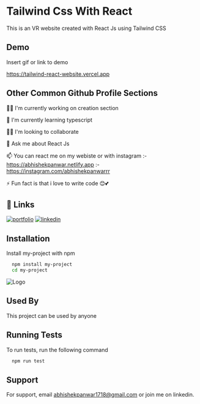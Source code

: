 
# Tailwind Css With React 

This is an VR website created with React Js using Tailwind CSS


## Demo

Insert gif or link to demo

https://tailwind-react-website.vercel.app
## Other Common Github Profile Sections
👩‍💻 I'm currently working on creation section

🧠 I'm currently learning typescript

👯‍♀️ I'm looking to collaborate


💬 Ask me about React Js 

📫 You can react me on my webiste or with instagram 
:- https://abhishekpanwar.netlify.app
:- https://instagram.com/abhishekpanwarrr


⚡️ Fun fact is that i love to write code 😊💕


## 🔗 Links
[![portfolio](https://img.shields.io/badge/my_portfolio-000?style=for-the-badge&logo=ko-fi&logoColor=white)](https://abhishekpanwar.netlify.app/)
[![linkedin](https://img.shields.io/badge/linkedin-0A66C2?style=for-the-badge&logo=linkedin&logoColor=white)](https://www.linkedin.com/in/abhishekpanwarrr/)


## Installation

Install my-project with npm

```bash
  npm install my-project
  cd my-project
```
    
![Logo](https://dev-to-uploads.s3.amazonaws.com/uploads/articles/th5xamgrr6se0x5ro4g6.png)


## Used By

This project can be  used by anyone 


## Running Tests

To run tests, run the following command

```bash
  npm run test
```


## Support

For support, email abhishekpanwar1718@gmail.com or join me on linkedin.


